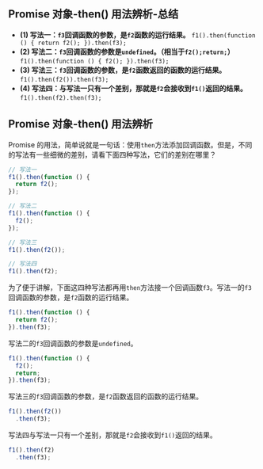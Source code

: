 ## Promise 对象-then() 用法辨析-总结

- **(1) 写法一：`f3`回调函数的参数，是`f2`函数的运行结果。**
  `f1().then(function () { return f2(); }).then(f3);`
- **(2) 写法二：`f3`回调函数的参数是`undefined`。（相当于`f2();return;`）**
  `f1().then(function () { f2(); }).then(f3);`
- **(3) 写法三：`f3`回调函数的参数，是`f2`函数返回的函数的运行结果。**
  `f1().then(f2()).then(f3);`
- **(4) 写法四：与写法一只有一个差别，那就是`f2`会接收到`f1()`返回的结果。**
  `f1().then(f2).then(f3);`

## Promise 对象-then() 用法辨析

Promise 的用法，简单说就是一句话：使用`then`方法添加回调函数。但是，不同的写法有一些细微的差别，请看下面四种写法，它们的差别在哪里？

```javascript
// 写法一
f1().then(function () {
  return f2();
});

// 写法二
f1().then(function () {
  f2();
});

// 写法三
f1().then(f2());

// 写法四
f1().then(f2);
```

为了便于讲解，下面这四种写法都再用`then`方法接一个回调函数`f3`。写法一的`f3`回调函数的参数，是`f2`函数的运行结果。

```javascript
f1().then(function () {
  return f2();
}).then(f3);
```

写法二的`f3`回调函数的参数是`undefined`。

```javascript
f1().then(function () {
  f2();
  return;
}).then(f3);
```

写法三的`f3`回调函数的参数，是`f2`函数返回的函数的运行结果。

```javascript
f1().then(f2())
  .then(f3);
```

写法四与写法一只有一个差别，那就是`f2`会接收到`f1()`返回的结果。

```javascript
f1().then(f2)
  .then(f3);
```

